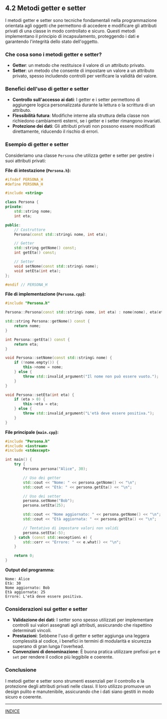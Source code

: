 ## 4.2 Metodi getter e setter

I metodi getter e setter sono tecniche fondamentali nella programmazione orientata agli oggetti che permettono di accedere e modificare gli attributi privati di una classe in modo controllato e sicuro. Questi metodi implementano il principio di incapsulamento, proteggendo i dati e garantendo l'integrità dello stato dell'oggetto.

### Che cosa sono i metodi getter e setter?

- **Getter**: un metodo che restituisce il valore di un attributo privato.
- **Setter**: un metodo che consente di impostare un valore a un attributo privato, spesso includendo controlli per verificare la validità del valore.

### Benefici dell'uso di getter e setter

- **Controllo sull'accesso ai dati**: I getter e i setter permettono di aggiungere logica personalizzata durante la lettura o la scrittura di un attributo.
- **Flessibilità futura**: Modifiche interne alla struttura della classe non richiedono cambiamenti esterni, se i getter e i setter rimangono invariati.
- **Protezione dei dati**: Gli attributi privati non possono essere modificati direttamente, riducendo il rischio di errori.

### Esempio di getter e setter

Consideriamo una classe `Persona` che utilizza getter e setter per gestire i suoi attributi privati:

**File di intestazione (****`Persona.h`****):**

```cpp
#ifndef PERSONA_H
#define PERSONA_H

#include <string>

class Persona {
private:
    std::string nome;
    int eta;

public:
    // Costruttore
    Persona(const std::string& nome, int eta);

    // Getter
    std::string getNome() const;
    int getEta() const;

    // Setter
    void setNome(const std::string& nome);
    void setEta(int eta);
};

#endif // PERSONA_H
```

**File di implementazione (****`Persona.cpp`****):**

```cpp
#include "Persona.h"

Persona::Persona(const std::string& nome, int eta) : nome(nome), eta(eta) {}

std::string Persona::getNome() const {
    return nome;
}

int Persona::getEta() const {
    return eta;
}

void Persona::setNome(const std::string& nome) {
    if (!nome.empty()) {
        this->nome = nome;
    } else {
        throw std::invalid_argument("Il nome non può essere vuoto.");
    }
}

void Persona::setEta(int eta) {
    if (eta > 0) {
        this->eta = eta;
    } else {
        throw std::invalid_argument("L'età deve essere positiva.");
    }
}
```

**File principale (****`main.cpp`****):**

```cpp
#include "Persona.h"
#include <iostream>
#include <stdexcept>

int main() {
    try {
        Persona persona("Alice", 30);

        // Uso dei getter
        std::cout << "Nome: " << persona.getNome() << "\n";
        std::cout << "Età: " << persona.getEta() << "\n";

        // Uso dei setter
        persona.setNome("Bob");
        persona.setEta(25);

        std::cout << "Nome aggiornato: " << persona.getNome() << "\n";
        std::cout << "Età aggiornata: " << persona.getEta() << "\n";

        // Tentativo di impostare valori non validi
        persona.setEta(-5);
    } catch (const std::exception& e) {
        std::cerr << "Errore: " << e.what() << "\n";
    }

    return 0;
}
```

**Output del programma:**

```
Nome: Alice
Età: 30
Nome aggiornato: Bob
Età aggiornata: 25
Errore: L'età deve essere positiva.
```

### Considerazioni sui getter e setter

- **Validazione dei dati**: I setter sono spesso utilizzati per implementare controlli sui valori assegnati agli attributi, assicurando che rispettino determinati vincoli.
- **Prestazioni**: Sebbene l'uso di getter e setter aggiunga una leggera complessità al codice, i benefici in termini di modularità e sicurezza superano di gran lunga l'overhead.
- **Convenzioni di denominazione**: È buona pratica utilizzare prefissi `get` e `set` per rendere il codice più leggibile e coerente.

### Conclusione

I metodi getter e setter sono strumenti essenziali per il controllo e la protezione degli attributi privati nelle classi. Il loro utilizzo promuove un design pulito e manutenibile, assicurando che i dati siano gestiti in modo sicuro e coerente.

---

[INDICE](README.md)